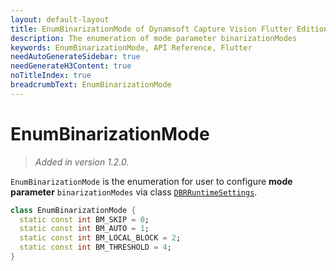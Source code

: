 ```yaml
---
layout: default-layout
title: EnumBinarizationMode of Dynamsoft Capture Vision Flutter Edition
description: The enumeration of mode parameter binarizationModes
keywords: EnumBinarizationMode, API Reference, Flutter
needAutoGenerateSidebar: true
needGenerateH3Content: true
noTitleIndex: true
breadcrumbText: EnumBinarizationMode
---
```


# EnumBinarizationMode

> *Added in version 1.2.0.*

`EnumBinarizationMode` is the enumeration for user to configure **mode parameter** `binarizationModes` via class [`DBRRuntimeSettings`](class-dbr-runtime-settings.md).

```dart
class EnumBinarizationMode {
  static const int BM_SKIP = 0;
  static const int BM_AUTO = 1;
  static const int BM_LOCAL_BLOCK = 2;
  static const int BM_THRESHOLD = 4;
}
```
